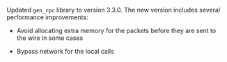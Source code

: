 Updated `gen_rpc` library to version 3.3.0. The new version includes
several performance improvements:

- Avoid allocating extra memory for the packets before they are sent
  to the wire in some cases

- Bypass network for the local calls
